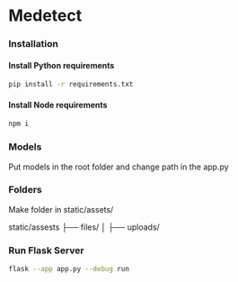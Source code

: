 # Medetect

### Installation 

#### Install Python requirements
```bash
pip install -r requirements.txt
```

#### Install Node requirements
```bash
npm i
```

### Models
Put models in the root folder and change path in the app.py

### Folders
Make folder in static/assets/

static/assests
├── files/
│   ├── uploads/


### Run Flask Server
```bash
flask --app app.py --debug run
```
